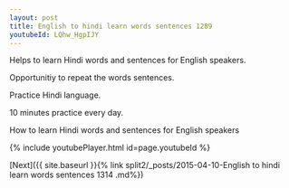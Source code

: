 ```yaml
---
layout: post
title: English to hindi learn words sentences 1289 
youtubeId: LQhw_HgpIJY
---
```

 
 
Helps to learn Hindi words and sentences for English speakers.

Opportunitiy to repeat the words sentences. 

Practice Hindi language. 
 
10 minutes practice every day. 
 
How to learn Hindi words and sentences for English speakers 
 
{% include youtubePlayer.html id=page.youtubeId %}
 
 
[Next]({{ site.baseurl }}{% link  split2/_posts/2015-04-10-English to hindi learn words sentences 1314 .md%})
 
